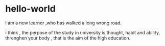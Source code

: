 # hello-world
i am a new learner ,who has walked a long wrong road.


i think , the perpose of the study in university is  thought, habit and  ability,
threnghen your body , that is the aim of the high education.
